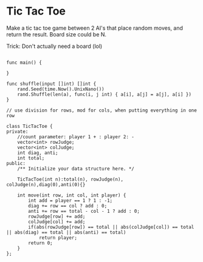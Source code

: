 # Tic Tac Toe

Make a tic tac toe game between 2 AI's that place random moves, and return the result. Board size could be N.

Trick: Don't actually need a board (lol)

```

func main() {
    
}

func shuffle(input []int) []int {
	rand.Seed(time.Now().UnixNano())
	rand.Shuffle(len(a), func(i, j int) { a[i], a[j] = a[j], a[i] })
}

// use division for rows, mod for cols, when putting everything in one row

```


```
class TicTacToe {
private:
    //count parameter: player 1 + : player 2: -
    vector<int> rowJudge;
    vector<int> colJudge;
    int diag, anti;
    int total;
public:
    /** Initialize your data structure here. */

    TicTacToe(int n):total(n), rowJudge(n), colJudge(n),diag(0),anti(0){}

    int move(int row, int col, int player) {
        int add = player == 1 ? 1 : -1;
        diag += row == col ? add : 0;
        anti += row == total - col - 1 ? add : 0;
        rowJudge[row] += add;
        colJudge[col] += add;
        if(abs(rowJudge[row]) == total || abs(colJudge[col]) == total || abs(diag) == total || abs(anti) == total) 
            return player;
        return 0;
    }
};
```